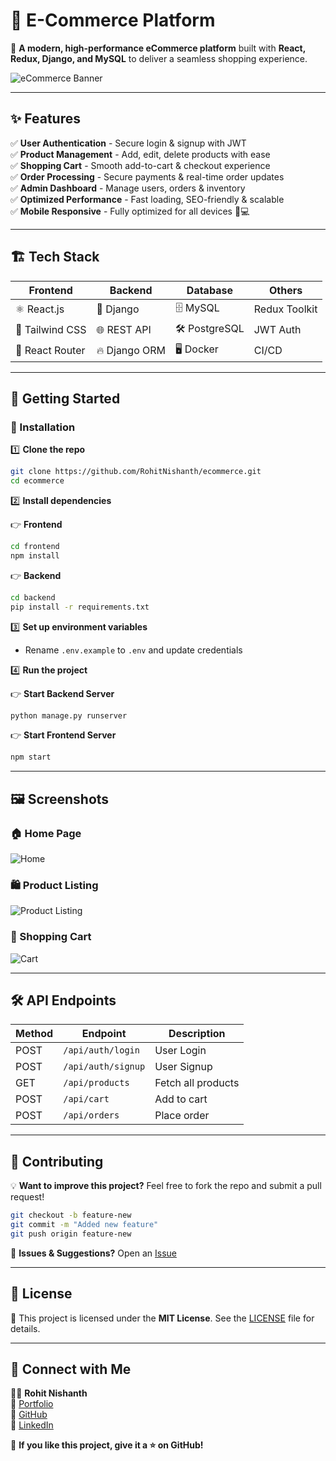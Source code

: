 # 🛒 E-Commerce Platform

🚀 **A modern, high-performance eCommerce platform** built with **React, Redux, Django, and MySQL** to deliver a seamless shopping experience.  

![eCommerce Banner](https://github.com/RohitNishanth/ecommerce/blob/main/Ecommerce.png)  

---

## ✨ Features

✅ **User Authentication** - Secure login & signup with JWT  
✅ **Product Management** - Add, edit, delete products with ease  
✅ **Shopping Cart** - Smooth add-to-cart & checkout experience  
✅ **Order Processing** - Secure payments & real-time order updates  
✅ **Admin Dashboard** - Manage users, orders & inventory  
✅ **Optimized Performance** - Fast loading, SEO-friendly & scalable  
✅ **Mobile Responsive** - Fully optimized for all devices 📱💻  

---

## 🏗️ Tech Stack

| **Frontend**  | **Backend**   | **Database**   | **Others** |
|--------------|--------------|--------------|------------|
| ⚛️ React.js  | 🐍 Django   | 🗄️ MySQL   | Redux Toolkit |
| 🎨 Tailwind CSS | 🌐 REST API | 🛠️ PostgreSQL | JWT Auth |
| 🚀 React Router | 🔥 Django ORM | 🖥️ Docker | CI/CD |

---

## 🚀 Getting Started

### 🔧 Installation

1️⃣ **Clone the repo**  
```bash
git clone https://github.com/RohitNishanth/ecommerce.git
cd ecommerce
```

2️⃣ **Install dependencies**  

👉 **Frontend**  
```bash
cd frontend
npm install
```

👉 **Backend**  
```bash
cd backend
pip install -r requirements.txt
```

3️⃣ **Set up environment variables**  
- Rename `.env.example` to `.env` and update credentials  

4️⃣ **Run the project**  

👉 **Start Backend Server**  
```bash
python manage.py runserver
```

👉 **Start Frontend Server**  
```bash
npm start
```

---

## 🖼️ Screenshots  

### 🏠 Home Page  
![Home](https://github.com/RohitNishanth/ecommerce/blob/main/home.png)  

### 🛍️ Product Listing  
![Product Listing](https://github.com/RohitNishanth/ecommerce/blob/main/product.png)
### 🛒 Shopping Cart  
![Cart](https://github.com/RohitNishanth/ecommerce/blob/main/cart.png)  

---

## 🛠️ API Endpoints

| Method | Endpoint            | Description               |
|--------|---------------------|---------------------------|
| POST   | `/api/auth/login`    | User Login               |
| POST   | `/api/auth/signup`   | User Signup              |
| GET    | `/api/products`      | Fetch all products       |
| POST   | `/api/cart`          | Add to cart              |
| POST   | `/api/orders`        | Place order              |



---

## 🌟 Contributing  

💡 **Want to improve this project?** Feel free to fork the repo and submit a pull request!  

```bash
git checkout -b feature-new
git commit -m "Added new feature"
git push origin feature-new
```

📌 **Issues & Suggestions?** Open an [Issue](https://github.com/RohitNishanth/ecommerce/issues)  

---

## 📜 License  

📜 This project is licensed under the **MIT License**. See the [LICENSE](LICENSE) file for details.  

---

## 🚀 Connect with Me  

👨‍💻 **Rohit Nishanth**  
🔗 [Portfolio](https://rohitnishanth.github.io/my_portfolio/)  
🐙 [GitHub](https://github.com/RohitNishanth)  
💼 [LinkedIn](https://www.linkedin.com/in/rohitns03/)  

🌟 **If you like this project, give it a ⭐ on GitHub!**  
```



